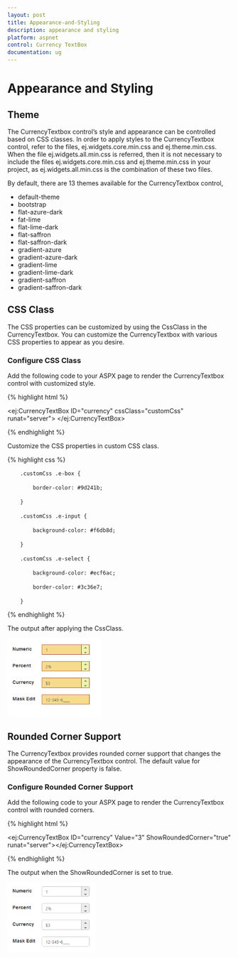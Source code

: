 ```yaml
---
layout: post
title: Appearance-and-Styling
description: appearance and styling
platform: aspnet
control: Currency TextBox
documentation: ug
---
```


# Appearance and Styling

## Theme

The CurrencyTextbox control’s style and appearance can be controlled based on CSS classes. In order to apply styles to the CurrencyTextbox control, refer to the files, ej.widgets.core.min.css and ej.theme.min.css. When the file ej.widgets.all.min.css is referred, then it is not necessary to include the files ej.widgets.core.min.css and ej.theme.min.css in your project, as ej.widgets.all.min.css is the combination of these two files. 

By default, there are 13 themes available for the CurrencyTextbox control,

* default-theme
* bootstrap
* flat-azure-dark
* fat-lime
* flat-lime-dark
* flat-saffron
* flat-saffron-dark
* gradient-azure
* gradient-azure-dark
* gradient-lime
* gradient-lime-dark
* gradient-saffron
* gradient-saffron-dark

## CSS Class


The CSS properties can be customized by using the CssClass in the CurrencyTextbox. You can customize the CurrencyTextbox with various CSS properties to appear as you desire.

### Configure CSS Class

Add the following code to your ASPX page to render the CurrencyTextbox control with customized style.

{% highlight html %}



<ej:CurrencyTextBox ID="currency"  cssClass="customCss" runat="server"> </ej:CurrencyTextBox>



{% endhighlight %}

Customize the CSS properties in custom CSS class.

{% highlight css %}

        .customCss .e-box {

            border-color: #9d241b;

        }

        .customCss .e-input {

            background-color: #f6db8d;            

        }

        .customCss .e-select {

            background-color: #ecf6ac;

            border-color: #3c36e7;

        }



{% endhighlight %}

The output after applying the CssClass.

![](Appearance-and-Styling_images/Appearance-and-Styling_img1.png)


## Rounded Corner Support

The CurrencyTextbox provides rounded corner support that changes the appearance of the CurrencyTextbox control. The default value for ShowRoundedCorner property is false.

### Configure Rounded Corner Support

Add the following code to your ASPX page to render the CurrencyTextbox control with rounded corners.

{% highlight html %}

<ej:CurrencyTextBox ID="currency"   Value="3" ShowRoundedCorner="true" runat="server"></ej:CurrencyTextBox>



{% endhighlight %}

The output when the ShowRoundedCorner is set to true.

![](Appearance-and-Styling_images/Appearance-and-Styling_img2.png)



